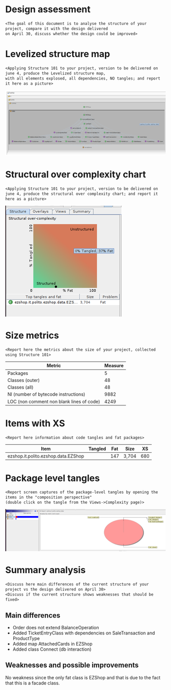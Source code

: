 # Design assessment


```
<The goal of this document is to analyse the structure of your project, compare it with the design delivered
on April 30, discuss whether the design could be improved>
```

# Levelized structure map
```
<Applying Structure 101 to your project, version to be delivered on june 4, produce the Levelized structure map,
with all elements explosed, all dependencies, NO tangles; and report it here as a picture>
```
<img src="img/design/lev_structure_map.png">

# Structural over complexity chart
```
<Applying Structure 101 to your project, version to be delivered on june 4, produce the structural over complexity chart; and report it here as a picture>
```
<img src="img/design/structure_comp.png">



# Size metrics

```
<Report here the metrics about the size of your project, collected using Structure 101>
```



| Metric                                    | Measure |
| ----------------------------------------- | ------- |
| Packages                                  |     5    |
| Classes (outer)                           |      48   |
| Classes (all)                             |       48  |
| NI (number of bytecode instructions)      |      9882   |
| LOC (non comment non blank lines of code) |     4249    |



# Items with XS

```
<Report here information about code tangles and fat packages>
```

| Item | Tangled | Fat  | Size | XS   |
| ---- | ------- | ---- | ---- | ---- |
| ezshop.it.polito.ezshop.data.EZShop|	 	| 147	|3,704|	680|



# Package level tangles

```
<Report screen captures of the package-level tangles by opening the items in the "composition perspective" 
(double click on the tangle from the Views->Complexity page)>
```
<img src="img/design/complexity.png">

# Summary analysis
```
<Discuss here main differences of the current structure of your project vs the design delivered on April 30>
<Discuss if the current structure shows weaknesses that should be fixed>
```
## Main differences
- Order does not extend BalanceOperation
- Added TicketEntryClass with dependencies on SaleTransaction and ProductType
- Added map AttachedCards in EZShop
- Added class Connect (db interaction)

## Weaknesses and possible improvements
 No weakness since the only fat class is EZShop and that is due to the fact that this is a facade class. 